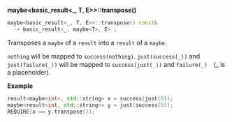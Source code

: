 **maybe&lt;basic_result&lt;_, T, E&gt;&gt;::transpose()**

```cpp
maybe<basic_result<_, T, E>>::transpose() const&
  -> basic_result<_, maybe<T>, E> ;
```

Transposes a `maybe` of a `result` into a `result` of a `maybe`.

`nothing` will be mapped to `success(nothing)`.
`just(success(_))` and `just(failure(_))` will be mapped to `success(just(_))` and `failure(_)`　(_ is a placeholder).

**Example**

```cpp
result<maybe<int>, std::string> x = success(just(5));
maybe<result<int, std::string>> y = just(success(5));
REQUIRE(x == y.transpose());
```
